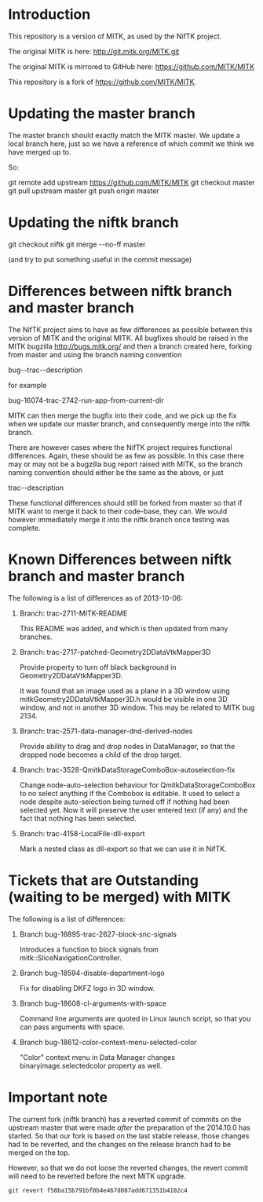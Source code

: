 Introduction
============

This repository is a version of MITK, as used by the NifTK project.

The original MITK is here:
http://git.mitk.org/MITK.git

The original MITK is mirrored to GitHub here:
https://github.com/MITK/MITK

This repository is a fork of https://github.com/MITK/MITK.


Updating the master branch
==========================

The master branch should exactly match the MITK master. We update
a local branch here, just so we have a reference of which commit
we think we have merged up to.

So:

git remote add upstream https://github.com/MITK/MITK
git checkout master
git pull upstream master
git push origin master


Updating the niftk branch
=========================

git checkout niftk
git merge --no-ff master

(and try to put something useful in the commit message)


Differences between niftk branch and master branch
==================================================

The NifTK project aims to have as few differences as possible between
this version of MITK and the original MITK. All bugfixes should be 
raised in the MITK bugzilla http://bugs.mitk.org/ and then a branch
created here, forking from master and using the branch naming convention

bug-<MITK bugzilla number>-trac-<trac ticket number>-description

for example

bug-16074-trac-2742-run-app-from-current-dir

MITK can then merge the bugfix into their code, and we pick up the fix
when we update our master branch, and consequently merge into the
niftk branch.

There are however cases where the NifTK project requires functional differences.
Again, these should be as few as possible.  In this case there may or may not
be a bugzilla bug report raised with MITK, so the branch naming convention should
either be the same as the above, or just

trac-<trac ticket number>-description 

These functional differences should still be forked from master so that if MITK 
want to merge it back to their code-base, they can. We would however immediately
merge it into the niftk branch once testing was complete.


Known Differences between niftk branch and master branch
========================================================

The following is a list of differences as of 2013-10-06:

1. Branch: trac-2711-MITK-README

   This README was added, and which is then updated from many branches.

2. Branch: trac-2717-patched-Geometry2DDataVtkMapper3D

   Provide property to turn off black background in Geometry2DDataVtkMapper3D.

   It was found that an image used as a plane in a 3D window using 
   mitkGeometry2DDataVtkMapper3D.h would be visible in one 3D window, and not
   in another 3D window. This may be related to MITK bug 2134. 

3. Branch: trac-2571-data-manager-dnd-derived-nodes

   Provide ability to drag and drop nodes in DataManager, so that
   the dropped node becomes a child of the drop target.

4. Branch: trac-3528-QmitkDataStorageComboBox-autoselection-fix

   Change node-auto-selection behaviour for QmitkDataStorageComboBox to no
   select anything if the Combobox is editable. It used to select a node
   despite auto-selection being turned off if nothing had been selected yet.
   Now it will preserve the user entered text (if any) and the fact that
   nothing has been selected.

5. Branch: trac-4158-LocalFile-dll-export

   Mark a nested class as dll-export so that we can use it in NifTK.

Tickets that are Outstanding (waiting to be merged) with MITK
=============================================================

The following is a list of differences:

1. Branch bug-16895-trac-2627-block-snc-signals

   Introduces a function to block signals from mitk::SliceNavigationController.

2. Branch bug-18594-disable-department-logo

   Fix for disabling DKFZ logo in 3D window.

3. Branch bug-18608-cl-arguments-with-space

   Command line arguments are quoted in Linux launch script, so that you can pass
   arguments with space.

4. Branch bug-18612-color-context-menu-selected-color

   "Color" context menu in Data Manager changes binaryimage.selectedcolor
   property as well.


Important note
==============

The current fork (niftk branch) has a reverted commit of commits on the upstream
master that were made *after* the preparation of the 2014.10.0 has started. So
that our fork is based on the last stable release, those changes had to be reverted,
and the changes on the release branch had to be merged on the top.

However, so that we do not loose the reverted changes, the revert commit will
need to be reverted before the next MITK upgrade.

    git revert f58ba15b791bf0b4e467d087add671351b4102c4 
